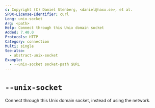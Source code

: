 ```yaml
---
c: Copyright (C) Daniel Stenberg, <daniel@haxx.se>, et al.
SPDX-License-Identifier: curl
Long: unix-socket
Arg: <path>
Help: Connect through this Unix domain socket
Added: 7.40.0
Protocols: HTTP
Category: connection
Multi: single
See-also:
  - abstract-unix-socket
Example:
  - --unix-socket socket-path $URL
---
```


# `--unix-socket`

Connect through this Unix domain socket, instead of using the network.
